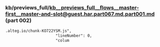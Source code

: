### kb/previews_full/kb__previews_full__flows__master-first__master-and-slot@guest.har.part067.md.part001.md (part 002)

```md
.alteg.io/chunk-KO722YSM.js",
                      "lineNumber": 0,
                      "colum
```

```
